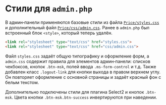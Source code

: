 # Стили для `admin.php`

В админ‑панели применяются базовые стили из файла [`Price/styles.css`](../../Price/styles.css) и дополнительный файл [`Price/css/admin.css`](../../Price/css/admin.css). Ранее в `admin.php` был встроенный блок `<style>`, который теперь удалён.

```html
<link rel="stylesheet" type="text/css" href="styles.css">
<link rel="stylesheet" type="text/css" href="css/admin.css">
```

Файл `styles.css` задаёт общую типографику и оформление форм, а `admin.css` содержит правила для элементов админ‑панели: списков чекбоксов, кнопок `.btn-msk`, полей ввода `.ms-form-control` и т.д.
Также добавлен класс `.logout-link` для кнопки выхода в правом верхнем углу. Он повторяет оформление с основной страницы и задаёт красный фон с белым текстом.

Дополнительно подключены стили для плагина Select2 и кнопок `.btn-msk`. Цвета кнопки `.btn-msk.btn-success` инвертируются при наведении.
